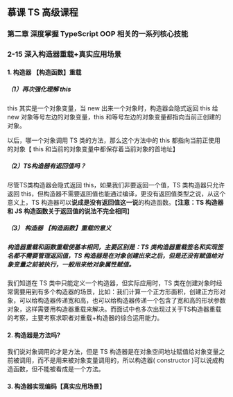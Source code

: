 <!--
 * @LastEditors: wudan01
 * @description: 文件描述
-->
## 慕课 TS 高级课程

### 	 第二章 深度掌握 TypeScript OOP 相关的一系列核心技能

###	 	2-15  深入构造器重载+真实应用场景

#### 1. 构造器 【构造函数】重载

##### （1）**再次强化理解 this**

this 其实是一个对象变量，当 new 出来一个对象时，构造器会隐式返回 this  给 new 对象等号左边的对象变量，this 和等号左边的对象变量都指向当前正创建的对象。

以后，哪一个对象调用 TS 类的方法，那么这个方法中的 this 都指向当前正使用的对象【 this 和当前的对象变量中都保存着当前对象的首地址】

#####  （2）**TS构造器有返回值吗？**

尽管TS类构造器会隐式返回 this，如果我们非要返回一个值，TS 类构造器只允许返回 this，但构造器不需要返回值也能通过编译，更没有返回值类型之说，从这个意义上，TS 构造器可以**说成是没有返回值这一说**的构造函数。【**注意：TS 构造器和 JS 构造函数关于返回值的说法不完全相同**】

##### （3） 构造器 【构造函数】重载的意义

##### 构造器重载和函数重载使基本相同，主要区别是：TS 类构造器重载签名和实现签名都不需要管理返回值，TS 构造器是在对象创建出来之后，但是还没有赋值给对象变量之前被执行，一般用来给对象属性赋值。

我们知道在 TS 类中只能定义一个构造器，但实际应用时，TS 类在创建对象时经常需要用到有多个构造器的场景，比如：我们计算一个正方形面积，创建正方形对象，可以给构造器传递宽和高，也可以给构造器传递一个包含了宽和高的形状参数对象，这样需要用构造器重载来解决。而面试中也多次出现过关于TS构造器重载的考察，主要考察求职者对重载+构造器的综合运用能力。

#### 2. 构造器是方法吗?

我们说对象调用的才是方法，但是 TS 构造器是在对象空间地址赋值给对象变量之前被调用，而不是用来被对象变量调用的，所以构造器( constructor )可以说成构造函数，但不能被看成是一个方法。

#### 3. 构造器实现编码【真实应用场景】






​	         






